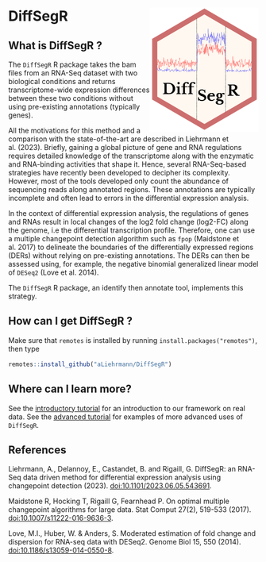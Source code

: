 
<!-- README.md is generated from README.Rmd. Please edit that file -->
<!-- badges: start -->
<!-- badges: end -->

# DiffSegR <img src="man/figures/logo.png" style="float:right; height:250px;" />

## What is DiffSegR ?

The `DiffSegR` R package takes the bam files from an RNA-Seq dataset
with two biological conditions and returns transcriptome-wide expression
differences between these two conditions without using pre-existing
annotations (typically genes).

All the motivations for this method and a comparison with the
state-of-the-art are described in Liehrmann et al. (2023). Briefly,
gaining a global picture of gene and RNA regulations requires detailed
knowledge of the transcriptome along with the enzymatic and RNA-binding
activities that shape it. Hence, several RNA-Seq-based strategies have
recently been developed to decipher its complexity. However, most of the
tools developed only count the abundance of sequencing reads along
annotated regions. These annotations are typically incomplete and often
lead to errors in the differential expression analysis.

In the context of differential expression analysis, the regulations of
genes and RNAs result in local changes of the log2 fold change (log2-FC)
along the genome, i.e the differential transcription profile. Therefore,
one can use a multiple changepoint detection algorithm such as `fpop`
(Maidstone et al. 2017) to delineate the boundaries of the
differentially expressed regions (DERs) without relying on pre-existing
annotations. The DERs can then be assessed using, for example, the
negative binomial generalized linear model of `DESeq2` (Love et
al. 2014).

The `DiffSegR` R package, an identify then annotate tool, implements
this strategy.

## How can I get DiffSegR ?

Make sure that `remotes` is installed by running
`install.packages("remotes")`, then type

``` r
remotes::install_github("aLiehrmann/DiffSegR")
```

## Where can I learn more?

See the [introductory
tutorial](https://aliehrmann.github.io/DiffSegR/articles/introductory_tutorial.html)
for an introduction to our framework on real data. See the [advanced
tutorial](https://aliehrmann.github.io/DiffSegR/articles/advanced_uses.html)
for examples of more advanced uses of `DiffSegR`.

## References

Liehrmann, A., Delannoy, E., Castandet, B. and Rigaill, G. DiffSegR: an
RNA-Seq data driven method for differential expression analysis using
changepoint detection (2023).
[doi:10.1101/2023.06.05.543691](https://doi.org/10.1101/2023.06.05.543691).

Maidstone R, Hocking T, Rigaill G, Fearnhead P. On optimal multiple
changepoint algorithms for large data. Stat Comput 27(2), 519-533
(2017).
[doi:10.1007/s11222-016-9636-3](https://link.springer.com/article/10.1007/s11222-016-9636-3).

Love, M.I., Huber, W. & Anders, S. Moderated estimation of fold change
and dispersion for RNA-seq data with DESeq2. Genome Biol 15, 550 (2014).
[doi:10.1186/s13059-014-0550-8](https://genomebiology.biomedcentral.com/articles/10.1186/s13059-014-0550-8).
